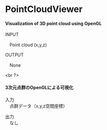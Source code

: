 PointCloudViewer
================

#### Visualization of 3D point cloud using OpenGL

INPUT

　Point cloud (x,y,z)

OUTPUT

　None
  
<br ?>
  
#### 3次元点群のOpenGLによる可視化  
  
入力  
　点群データ（x,y,z空間座標）  
  
出力  
　なし  
  
  
